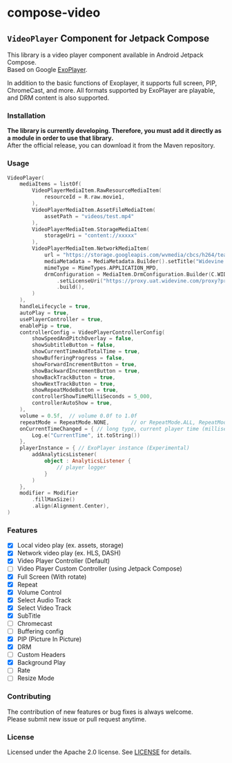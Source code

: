 # compose-video

## `VideoPlayer` Component for Jetpack Compose

This library is a video player component available in Android Jetpack Compose. <br />
Based on Google [ExoPlayer](https://github.com/google/ExoPlayer).

In addition to the basic functions of Exoplayer, it supports full screen, PIP, ChromeCast, and more.
All formats supported by ExoPlayer are playable, and DRM content is also supported.


### Installation

**The library is currently developing. Therefore, you must add it directly as a module in order to use that library.** <br />
After the official release, you can download it from the Maven repository.


### Usage

```kotlin
VideoPlayer(
    mediaItems = listOf(
        VideoPlayerMediaItem.RawResourceMediaItem(
            resourceId = R.raw.movie1,
        ),
        VideoPlayerMediaItem.AssetFileMediaItem(
            assetPath = "videos/test.mp4"
        ),
        VideoPlayerMediaItem.StorageMediaItem(
            storageUri = "content://xxxxx"
        ),
        VideoPlayerMediaItem.NetworkMediaItem(
            url = "https://storage.googleapis.com/wvmedia/cbcs/h264/tears/tears_aes_cbcs.mpd",
            mediaMetadata = MediaMetadata.Builder().setTitle("Widevine DASH cbcs: Tears").build(),
            mimeType = MimeTypes.APPLICATION_MPD,
            drmConfiguration = MediaItem.DrmConfiguration.Builder(C.WIDEVINE_UUID)
                .setLicenseUri("https://proxy.uat.widevine.com/proxy?provider=widevine_test")
                .build(),
        )
    ),
    handleLifecycle = true,
    autoPlay = true,
    usePlayerController = true,
    enablePip = true,
    controllerConfig = VideoPlayerControllerConfig(
        showSpeedAndPitchOverlay = false,
        showSubtitleButton = false,
        showCurrentTimeAndTotalTime = true,
        showBufferingProgress = false,
        showForwardIncrementButton = true,
        showBackwardIncrementButton = true,
        showBackTrackButton = true,
        showNextTrackButton = true,
        showRepeatModeButton = true,
        controllerShowTimeMilliSeconds = 5_000,
        controllerAutoShow = true,
    ),
    volume = 0.5f,  // volume 0.0f to 1.0f
    repeatMode = RepeatMode.NONE,       // or RepeatMode.ALL, RepeatMode.ONE
    onCurrentTimeChanged = { // long type, current player time (millisec)
        Log.e("CurrentTime", it.toString())
    },
    playerInstance = { // ExoPlayer instance (Experimental)
        addAnalyticsListener(
            object : AnalyticsListener {
                // player logger
            }
        )
    },
    modifier = Modifier
        .fillMaxSize()
        .align(Alignment.Center),
)
```


### Features

- [x] Local video play (ex. assets, storage)
- [x] Network video play (ex. HLS, DASH)
- [x] Video Player Controller (Default)
- [ ] Video Player Custom Controller (using Jetpack Compose)
- [x] Full Screen (With rotate)
- [x] Repeat
- [x] Volume Control
- [x] Select Audio Track
- [x] Select Video Track
- [x] SubTitle
- [ ] Chromecast
- [ ] Buffering config
- [x] PIP (Picture In Picture)
- [x] DRM
- [ ] Custom Headers
- [x] Background Play
- [ ] Rate
- [ ] Resize Mode

### Contributing

The contribution of new features or bug fixes is always welcome. <br />
Please submit new issue or pull request anytime.

### License

Licensed under the Apache 2.0 license. See [LICENSE](LICENSE) for details.
